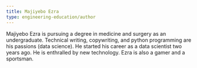 ```yaml
---
title: Majiyebo Ezra
type: engineering-education/author
---
```

Majiyebo Ezra is pursuing a degree in medicine and surgery as an undergraduate. Technical writing, copywriting, and python programming are his passions (data science). He started his career as a data scientist two years ago. He is enthralled by new technology. Ezra is also a gamer and a sportsman.

